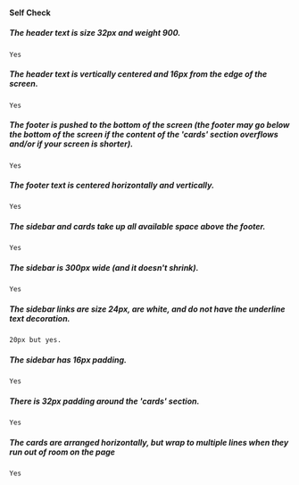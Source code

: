 #### Self Check


  #####  The header text is size 32px and weight 900.
    Yes

  #####  The header text is vertically centered and 16px from the edge of the screen.
    Yes

  #####  The footer is pushed to the bottom of the screen (the footer may go below the bottom of the screen if the content of the 'cards' section overflows and/or if your screen is shorter).
    Yes

  #####  The footer text is centered horizontally and vertically.
    Yes

  #####  The sidebar and cards take up all available space above the footer.
    Yes

  #####  The sidebar is 300px wide (and it doesn't shrink).
    Yes

  #####  The sidebar links are size 24px, are white, and do not have the underline text decoration.
    20px but yes.

  #####  The sidebar has 16px padding.
    Yes

  #####  There is 32px padding around the 'cards' section.
    Yes

  #####  The cards are arranged horizontally, but wrap to multiple lines when they run out of room on the page
    Yes
